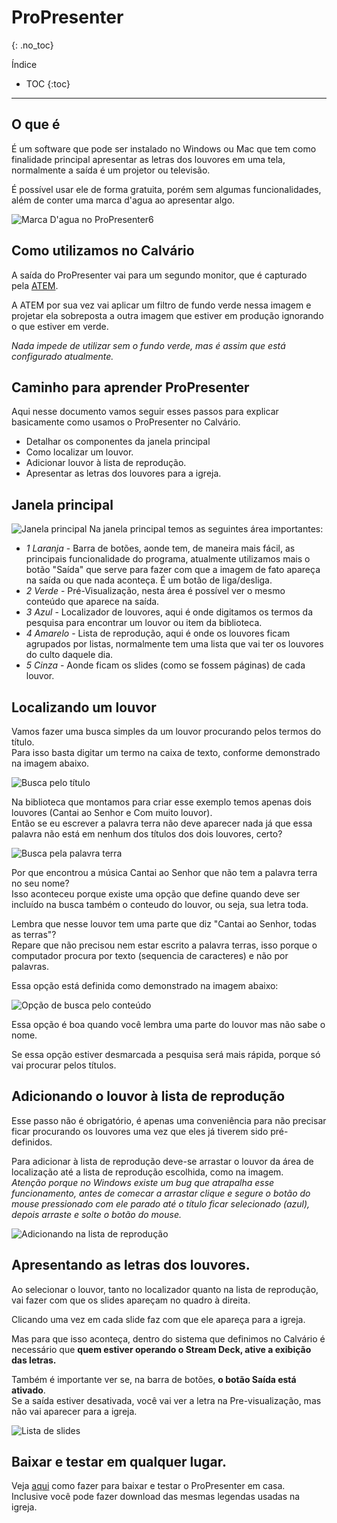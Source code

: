 # ProPresenter
{: .no_toc}

Índice
* TOC
{:toc}
---

## O que é

É um software que pode ser instalado no Windows ou Mac que tem como finalidade principal apresentar as letras dos louvores em uma tela, normalmente a saída é um projetor ou televisão.

É possível usar ele de forma gratuita, porém sem algumas funcionalidades, além de conter uma marca d'agua ao apresentar algo.

![Marca D'agua no ProPresenter6](marcadagua.png)

## Como utilizamos no Calvário

A saída do ProPresenter vai para um segundo monitor, que é capturado pela [ATEM](/ibcalvariotv/transmissao/equipamentos-e-programas/#atem).

A ATEM por sua vez vai aplicar um filtro de fundo verde nessa imagem e projetar ela sobreposta a outra imagem que estiver em produção ignorando o que estiver em verde.

*Nada impede de utilizar sem o fundo verde, mas é assim que está configurado atualmente.*

## Caminho para aprender ProPresenter

Aqui nesse documento vamos seguir esses passos para explicar basicamente como usamos o ProPresenter no Calvário.
- Detalhar os componentes da janela principal
- Como localizar um louvor.
- Adicionar louvor à lista de reprodução.
- Apresentar as letras dos louvores para a igreja.

## Janela principal

![Janela principal](janela-principal.png "Janela principal")
Na janela principal temos as seguintes área importantes:
- *1 Laranja* - Barra de botões, aonde tem, de maneira mais fácil, as principais funcionalidade do programa, atualmente utilizamos mais o botão  "Saída" que serve para fazer com que a imagem de fato apareça na saída ou que nada aconteça. É um botão de liga/desliga.
- *2 Verde* - Pré-Visualização, nesta área é possível ver o mesmo conteúdo que aparece na saída.
- *3 Azul* - Localizador de louvores, aqui é onde digitamos os termos da pesquisa para encontrar um louvor ou item da biblioteca.
- *4 Amarelo* - Lista de reprodução, aqui é onde os louvores ficam agrupados por listas, normalmente tem uma lista que vai ter os louvores do culto daquele dia.
- *5 Cinza* - Aonde ficam os slides (como se fossem páginas) de cada louvor.

## Localizando um louvor

Vamos fazer uma busca simples da um louvor procurando pelos termos do título.\
Para isso basta digitar um termo na caixa de texto, conforme demonstrado na imagem abaixo.

![Busca pelo título](busca-pelo-titulo.png)

Na biblioteca que montamos para criar esse exemplo temos apenas dois louvores (Cantai ao Senhor e Com muito louvor).\
Então se eu escrever a palavra terra não deve aparecer nada já que essa palavra não está em nenhum dos títulos dos dois louvores, certo?

![Busca pela palavra terra](busca-pela-palavra-terra.png)

Por que encontrou a música Cantai ao Senhor que não tem a palavra terra no seu nome?\
Isso aconteceu porque existe uma opção que define quando deve ser incluído na busca também o conteudo do louvor, ou seja, sua letra toda.

Lembra que nesse louvor tem uma parte que diz "Cantai ao Senhor, todas as terras"?\
Repare que não precisou nem estar escrito a palavra terras, isso porque o computador procura por texto (sequencia de caracteres) e não por palavras.

Essa opção está definida como demonstrado na imagem abaixo:

![Opção de busca pelo conteúdo](opcao-de-busca-pelo-conteudo.png)

Essa opção é boa quando você lembra uma parte do louvor mas não sabe o nome.

Se essa opção estiver desmarcada a pesquisa será mais rápida, porque só vai procurar pelos títulos.

## Adicionando o louvor à lista de reprodução

Esse passo não é obrigatório, é apenas uma conveniência para não precisar ficar procurando os louvores uma vez que eles já tiverem sido pré-definidos.

Para adicionar à lista de reprodução deve-se arrastar o louvor da área de localização até a lista de reprodução escolhida, como na imagem.\
*Atenção porque no Windows existe um bug que atrapalha esse funcionamento, antes de comecar a arrastar clique e segure o botão do mouse pressionado com ele parado até o título ficar selecionado (azul), depois arraste e solte o botão do mouse.*

![Adicionando na lista de reprodução](adicionar-na-lista-de-reproducao.png)

## Apresentando as letras dos louvores.

Ao selecionar o louvor, tanto no localizador quanto na lista de reprodução, vai fazer com que os slides apareçam no quadro à direita.

Clicando uma vez em cada slide faz com que ele apareça para a igreja.

Mas para que isso aconteça, dentro do sistema que definimos no Calvário é necessário que **quem estiver operando o Stream Deck, ative a exibição das letras.**

Também é importante ver se, na barra de botões, **o botão Saída está ativado**.\
Se a saída estiver desativada, você vai ver a letra na Pre-visualização, mas não vai aparecer para a igreja.

![Lista de slides](lista-de-slides.png)

## Baixar e testar em qualquer lugar.

Veja [aqui](testar) como fazer para baixar e testar o ProPresenter em casa.\
Inclusive você pode fazer download das mesmas legendas usadas na igreja.